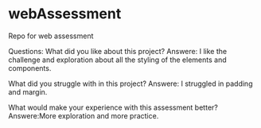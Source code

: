 # webAssessment
Repo for web assessment 


Questions: 
What did you like about this project?
Answere: I like the challenge and exploration about all the styling of the elements and components.

What did you struggle with in this project?
Answere: I struggled in padding and margin.


What would make your experience with this assessment better?
Answere:More exploration and more practice.
